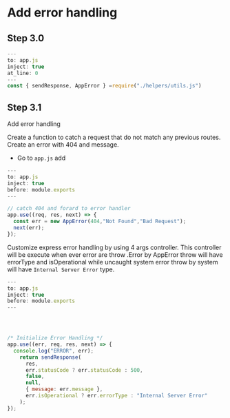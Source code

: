 # Add error handling

## Step 3.0

```javascript
---
to: app.js
inject: true
at_line: 0
---
const { sendResponse, AppError } =require("./helpers/utils.js")
```

## Step 3.1

Add error handling

Create a function to catch a request that do not match any previous routes. Create an error with 404 and message.

- Go to `app.js` add

```javascript
---
to: app.js
inject: true
before: module.exports
---

// catch 404 and forard to error handler
app.use((req, res, next) => {
  const err = new AppError(404,"Not Found","Bad Request");
  next(err);
});


```

Customize express error handling by using 4 args controller. This controller will be execute when ever error are throw .Error by AppError throw will have errorType and isOperational while uncaught system error throw by system will have `Internal Server Error` type.

```javascript
---
to: app.js
inject: true
before: module.exports
---




/* Initialize Error Handling */
app.use((err, req, res, next) => {
  console.log("ERROR", err);
    return sendResponse(
      res,
      err.statusCode ? err.statusCode : 500,
      false,
      null,
      { message: err.message },
      err.isOperational ? err.errorType : "Internal Server Error"
    );
});
```
